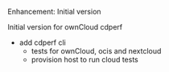 Enhancement: Initial version

Initial version for ownCloud cdperf
* add cdperf cli
  * tests for ownCloud, ocis and nextcloud 
  * provision host to run cloud tests